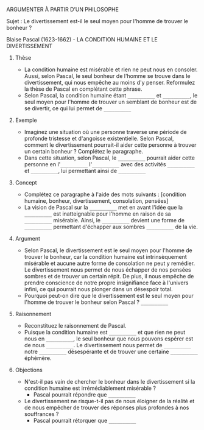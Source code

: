 ARGUMENTER À PARTIR D’UN PHILOSOPHE

Sujet : Le divertissement est-il le seul moyen pour l'homme de trouver le bonheur ?

Blaise Pascal (1623-1662) - LA CONDITION HUMAINE ET LE DIVERTISSEMENT

1. Thèse
   - La condition humaine est misérable et rien ne peut nous en consoler. Aussi, selon Pascal, le seul bonheur de l'homme se trouve dans le divertissement, qui nous empêche au moins d'y penser. Reformulez la thèse de Pascal en complétant cette phrase.
   - Selon Pascal, la condition humaine étant `__________` et `__________`, le seul moyen pour l'homme de trouver un semblant de bonheur est de se divertir, ce qui lui permet de `__________`

2. Exemple
   - Imaginez une situation où une personne traverse une période de profonde tristesse et d'angoisse existentielle. Selon Pascal, comment le divertissement pourrait-il aider cette personne à trouver un certain bonheur ? Complétez le paragraphe.
   - Dans cette situation, selon Pascal, le `__________` pourrait aider cette personne en l'`__________` l'`__________` avec des activités `__________` et `__________`, lui permettant ainsi de `__________`

3. Concept
   - Complétez ce paragraphe à l'aide des mots suivants : [condition humaine, bonheur, divertissement, consolation, pensées]
   - La vision de Pascal sur la `__________` met en avant l'idée que la `__________` est inatteignable pour l'homme en raison de sa `__________` misérable. Ainsi, le `__________` devient une forme de `__________` permettant d'échapper aux sombres `__________` de la vie.

4. Argument
   - Selon Pascal, le divertissement est le seul moyen pour l'homme de trouver le bonheur, car la condition humaine est intrinsèquement misérable et aucune autre forme de consolation ne peut y remédier. Le divertissement nous permet de nous échapper de nos pensées sombres et de trouver un certain répit. De plus, il nous empêche de prendre conscience de notre propre insignifiance face à l'univers infini, ce qui pourrait nous plonger dans un désespoir total.
   - Pourquoi peut-on dire que le divertissement est le seul moyen pour l'homme de trouver le bonheur selon Pascal ? `__________`

5. Raisonnement
   - Reconstituez le raisonnement de Pascal.
   - Puisque la condition humaine est `__________` et que rien ne peut nous en `__________`, le seul bonheur que nous pouvons espérer est de nous `__________`. Le divertissement nous permet de `__________` notre `__________` désespérante et de trouver une certaine `__________` éphémère.

6. Objections
   - N'est-il pas vain de chercher le bonheur dans le divertissement si la condition humaine est irrémédiablement misérable ?
     - Pascal pourrait répondre que `__________`
   - Le divertissement ne risque-t-il pas de nous éloigner de la réalité et de nous empêcher de trouver des réponses plus profondes à nos souffrances ?
     - Pascal pourrait rétorquer que `__________`
